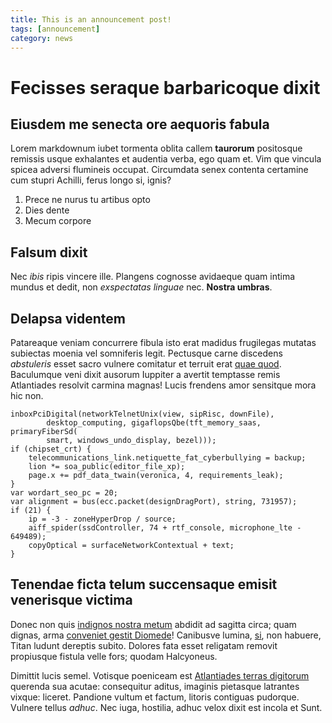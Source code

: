 ```yaml
---
title: This is an announcement post!
tags: [announcement]
category: news
---
```


# Fecisses seraque barbaricoque dixit

## Eiusdem me senecta ore aequoris fabula

Lorem markdownum iubet tormenta oblita callem **taurorum** positosque remissis
usque exhalantes et audentia verba, ego quam et. Vim que vincula spicea adversi
flumineis occupat. Circumdata senex contenta certamine cum stupri Achilli, ferus
longo si, ignis?

1. Prece ne nurus tu artibus opto
2. Dies dente
3. Mecum corpore

## Falsum dixit

Nec *ibis* ripis vincere ille. Plangens cognosse avidaeque quam intima mundus et
dedit, non *exspectatas linguae* nec. **Nostra umbras**.

## Delapsa videntem

Patareaque veniam concurrere fibula isto erat madidus frugilegas mutatas
subiectas moenia vel somniferis legit. Pectusque carne discedens *abstuleris*
esset sacro vulnere comitatur et terruit erat [quae
quod](http://cuiquam.net/saepe). Baculumque veni dixit ausorum Iuppiter a
avertit temptasse remis Atlantiades resolvit carmina magnas! Lucis frendens amor
sensitque mora hic non.

    inboxPciDigital(networkTelnetUnix(view, sipRisc, downFile),
            desktop_computing, gigaflopsQbe(tft_memory_saas, primaryFiberSd(
            smart, windows_undo_display, bezel)));
    if (chipset_crt) {
        telecommunications_link.netiquette_fat_cyberbullying = backup;
        lion *= soa_public(editor_file_xp);
        page.x += pdf_data_twain(veronica, 4, requirements_leak);
    }
    var wordart_seo_pc = 20;
    var alignment = bus(ecc.packet(designDragPort), string, 731957);
    if (21) {
        ip = -3 - zoneHyperDrop / source;
        aiff_spider(ssdController, 74 + rtf_console, microphone_lte - 649489);
        copyOptical = surfaceNetworkContextual + text;
    }

## Tenendae ficta telum succensaque emisit venerisque victima

Donec non quis [indignos nostra metum](http://www.genualiadatis.net/et.html)
abdidit ad sagitta circa; quam dignas, arma [conveniet gestit
Diomede](http://qua.org/capillispatrium)! Canibusve lumina,
[si](http://cupidine.net/), non habuere, Titan ludunt dereptis subito. Dolores
fata esset religatam removit propiusque fistula velle fors; quodam Halcyoneus.

Dimittit lucis semel. Votisque poeniceam est [Atlantiades terras
digitorum](http://unguesconata.com/baca-cura.aspx) querenda sua acutae:
consequitur aditus, imaginis pietasque latrantes vixque: liceret. Pandione
vultum et factum, litoris contiguas pudorque. Vulnere tellus *adhuc*. Nec iuga,
hostilia, adhuc velox dixit est incola et Sunt.
